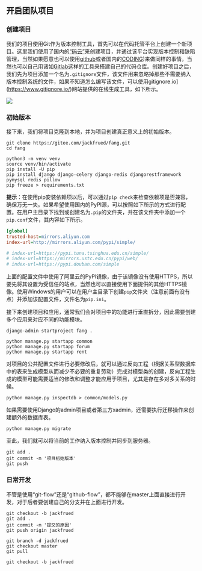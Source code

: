 ## 开启团队项目

### 创建项目

我们的项目使用Git作为版本控制工具，首先可以在代码托管平台上创建一个新项目。这里我们使用了国内的[“码云”](https://gitee.com)来创建项目，并通过该平台实现版本控制和缺陷管理，当然如果愿意也可以使用[github](https://github.com/)或者国内的[CODING](https://coding.net/))来做同样的事情，当然也可以自己用诸如[Gitlab](https://gitlab.com)这样的工具来搭建自己的代码仓库。创建好项目之后，我们先为项目添加一个名为`.gitignore`文件，该文件用来忽略掉那些不需要纳入版本控制系统的文件，如果不知道怎么编写该文件，可以使用gitignore.io](https://www.gitignore.io/)网站提供的在线生成工具，如下所示。

![](./res/gitignore_io.png)

### 初始版本

接下来，我们将项目克隆到本地，并为项目创建真正意义上的初始版本。

```Shell
git clone https://gitee.com/jackfrued/fang.git
cd fang

python3 -m venv venv
source venv/bin/activate
pip install -U pip
pip install django django-celery django-redis djangorestframework pymysql redis pillow
pip freeze > requirements.txt
```

**提示**：在使用pip安装依赖项以后，可以通过`pip check`来检查依赖项是否兼容，确保万无一失。如果希望使用国内的PyPI源，可以按照如下所示的方式进行配置。在用户主目录下找到或创建名为`.pip`的文件夹，并在该文件夹中添加一个`pip.conf`文件，其内容如下所示。

```INI
[global]
trusted-host=mirrors.aliyun.com
index-url=http://mirrors.aliyun.com/pypi/simple/

# index-url=https://pypi.tuna.tsinghua.edu.cn/simple/
# index-url=https://mirrors.ustc.edu.cn/pypi/web/
# index-url=https://pypi.douban.com/simple
```

上面的配置文件中使用了阿里云的PyPI镜像，由于该镜像没有使用HTTPS，所以要先将其设置为受信任的站点，当然也可以直接使用下面提供的其他HTTPS镜像。使用Windows的用户可以在用户主目录下创建`pip`文件夹（注意前面有没有点）并添加该配置文件，文件名为`pip.ini`。

接下来创建项目和应用，通常我们会对项目中的功能进行垂直拆分，因此需要创建多个应用来对应不同的功能模块。

```Shell
django-admin startproject fang .

python manage.py startapp common
python manage.py startapp forum
python manage.py startapp rent
```

对项目的公共配置文件进行必要修改后，就可以通过反向工程（根据关系型数据库中的表来生成模型从而减少不必要的重复劳动）完成对模型类的创建，反向工程生成的模型可能需要适当的修改和调整才能应用于项目，尤其是存在多对多关系的时候。

```Shell
python manage.py inspectdb > common/models.py
```

如果需要使用Django的admin项目或者第三方xadmin，还需要执行迁移操作来创建额外的数据库表。

```Shell
python manage.py migrate
```

至此，我们就可以将当前的工作纳入版本控制并同步到服务器。

```Shell
git add .
git commit -m '项目初始版本'
git push
```

### 日常开发

不管是使用“git-flow”还是“github-flow”，都不能够在master上面直接进行开发，对于后者要创建自己的分支并在上面进行开发。

```Shell
git checkout -b jackfrued
git add .
git commit -m '提交的原因'
git push origin jackfrued

git branch -d jackfrued
git checkout master
git pull

git checkout -b jackfrued
```

